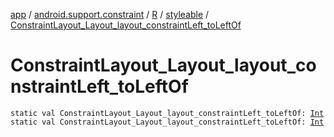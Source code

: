 [app](../../../index.md) / [android.support.constraint](../../index.md) / [R](../index.md) / [styleable](index.md) / [ConstraintLayout_Layout_layout_constraintLeft_toLeftOf](./-constraint-layout_-layout_layout_constraint-left_to-left-of.md)

# ConstraintLayout_Layout_layout_constraintLeft_toLeftOf

`static val ConstraintLayout_Layout_layout_constraintLeft_toLeftOf: `[`Int`](https://kotlinlang.org/api/latest/jvm/stdlib/kotlin/-int/index.html)
`static val ConstraintLayout_Layout_layout_constraintLeft_toLeftOf: `[`Int`](https://kotlinlang.org/api/latest/jvm/stdlib/kotlin/-int/index.html)